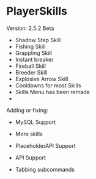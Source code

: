 # PlayerSkills

Version: 2.5.2 Beta

- Shadow Step Skill
- Fishing Skill
- Grappling Skill
- Instant breaker
- Fireball Skill
- Breeder Skill
- Explosive Arrow Skill
- Cooldowns for most Skills 
- Skills Menu has been remade
- 
Adding or fixing:

- MySQL Support

- More skills

- PlaceholderAPI Support

- API Support

- Tabbing subcommands
